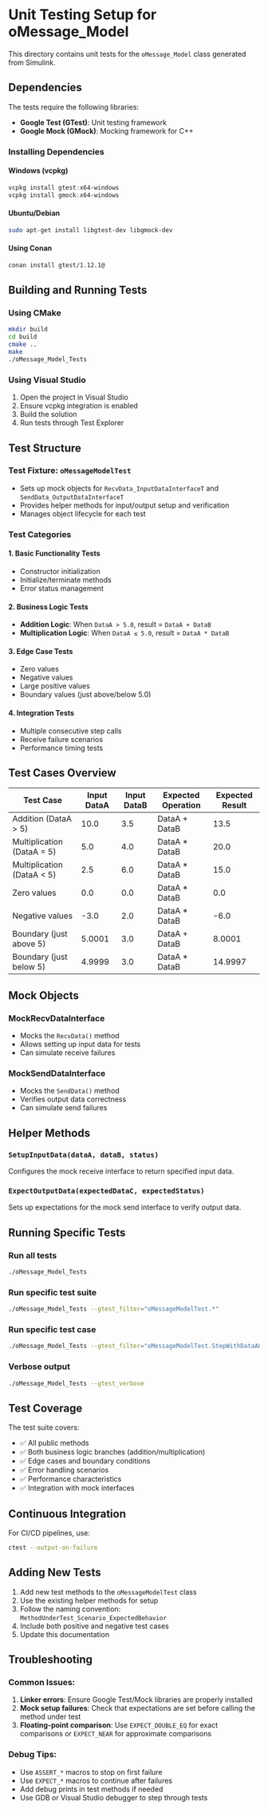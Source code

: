 # Unit Testing Setup for oMessage_Model

This directory contains unit tests for the `oMessage_Model` class generated from Simulink.

## Dependencies

The tests require the following libraries:
- **Google Test (GTest)**: Unit testing framework
- **Google Mock (GMock)**: Mocking framework for C++

### Installing Dependencies

#### Windows (vcpkg)
```powershell
vcpkg install gtest:x64-windows
vcpkg install gmock:x64-windows
```

#### Ubuntu/Debian
```bash
sudo apt-get install libgtest-dev libgmock-dev
```

#### Using Conan
```bash
conan install gtest/1.12.1@
```

## Building and Running Tests

### Using CMake
```bash
mkdir build
cd build
cmake ..
make
./oMessage_Model_Tests
```

### Using Visual Studio
1. Open the project in Visual Studio
2. Ensure vcpkg integration is enabled
3. Build the solution
4. Run tests through Test Explorer

## Test Structure

### Test Fixture: `oMessageModelTest`
- Sets up mock objects for `RecvData_InputDataInterfaceT` and `SendData_OutputDataInterfaceT`
- Provides helper methods for input/output setup and verification
- Manages object lifecycle for each test

### Test Categories

#### 1. **Basic Functionality Tests**
- Constructor initialization
- Initialize/terminate methods
- Error status management

#### 2. **Business Logic Tests**
- **Addition Logic**: When `DataA > 5.0`, result = `DataA + DataB`
- **Multiplication Logic**: When `DataA ≤ 5.0`, result = `DataA * DataB`

#### 3. **Edge Case Tests**
- Zero values
- Negative values
- Large positive values
- Boundary values (just above/below 5.0)

#### 4. **Integration Tests**
- Multiple consecutive step calls
- Receive failure scenarios
- Performance timing tests

## Test Cases Overview

| Test Case | Input DataA | Input DataB | Expected Operation | Expected Result |
|-----------|-------------|-------------|-------------------|-----------------|
| Addition (DataA > 5) | 10.0 | 3.5 | DataA + DataB | 13.5 |
| Multiplication (DataA = 5) | 5.0 | 4.0 | DataA * DataB | 20.0 |
| Multiplication (DataA < 5) | 2.5 | 6.0 | DataA * DataB | 15.0 |
| Zero values | 0.0 | 0.0 | DataA * DataB | 0.0 |
| Negative values | -3.0 | 2.0 | DataA * DataB | -6.0 |
| Boundary (just above 5) | 5.0001 | 3.0 | DataA + DataB | 8.0001 |
| Boundary (just below 5) | 4.9999 | 3.0 | DataA * DataB | 14.9997 |

## Mock Objects

### MockRecvDataInterface
- Mocks the `RecvData()` method
- Allows setting up input data for tests
- Can simulate receive failures

### MockSendDataInterface  
- Mocks the `SendData()` method
- Verifies output data correctness
- Can simulate send failures

## Helper Methods

### `SetupInputData(dataA, dataB, status)`
Configures the mock receive interface to return specified input data.

### `ExpectOutputData(expectedDataC, expectedStatus)`
Sets up expectations for the mock send interface to verify output data.

## Running Specific Tests

### Run all tests
```bash
./oMessage_Model_Tests
```

### Run specific test suite
```bash
./oMessage_Model_Tests --gtest_filter="oMessageModelTest.*"
```

### Run specific test case
```bash
./oMessage_Model_Tests --gtest_filter="oMessageModelTest.StepWithDataAGreaterThan5_PerformsAddition"
```

### Verbose output
```bash
./oMessage_Model_Tests --gtest_verbose
```

## Test Coverage

The test suite covers:
- ✅ All public methods
- ✅ Both business logic branches (addition/multiplication)
- ✅ Edge cases and boundary conditions
- ✅ Error handling scenarios
- ✅ Performance characteristics
- ✅ Integration with mock interfaces

## Continuous Integration

For CI/CD pipelines, use:
```bash
ctest --output-on-failure
```

## Adding New Tests

1. Add new test methods to the `oMessageModelTest` class
2. Use the existing helper methods for setup
3. Follow the naming convention: `MethodUnderTest_Scenario_ExpectedBehavior`
4. Include both positive and negative test cases
5. Update this documentation

## Troubleshooting

### Common Issues:

1. **Linker errors**: Ensure Google Test/Mock libraries are properly installed
2. **Mock setup failures**: Check that expectations are set before calling the method under test
3. **Floating-point comparison**: Use `EXPECT_DOUBLE_EQ` for exact comparisons or `EXPECT_NEAR` for approximate comparisons

### Debug Tips:
- Use `ASSERT_*` macros to stop on first failure
- Use `EXPECT_*` macros to continue after failures
- Add debug prints in test methods if needed
- Use GDB or Visual Studio debugger to step through tests